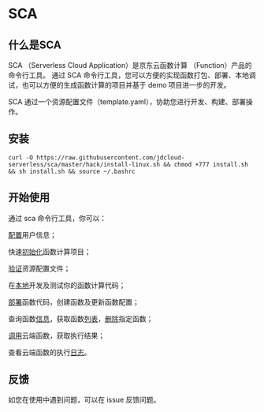 # SCA

## 什么是SCA

SCA （Serverless Cloud Application）是京东云函数计算 （Function）产品的命令行工具。
通过 SCA 命令行工具，您可以方便的实现函数打包、部署、本地调试，也可以方便的生成函数计算的项目并基于 demo 项目进一步的开发。

SCA 通过一个资源配置文件（template.yaml），协助您进行开发、构建、部署操作。

## 安装

`curl -O https://raw.githubusercontent.com/jdcloud-serverless/sca/master/hack/install-linux.sh && chmod +777 install.sh && sh install.sh && source ~/.bashrc`


## 开始使用

通过 sca 命令行工具，你可以：

[配置](https://github.com/jdcloud-serverless/sca/tree/master/doc/usage/config.md)用户信息；

快速[初始化](https://github.com/jdcloud-serverless/sca/tree/master/doc/usage/init.md)函数计算项目；

[验证](https://github.com/jdcloud-serverless/sca/tree/master/doc/usage/validate.md)资源配置文件；

在[本地](https://github.com/jdcloud-serverless/sca/tree/master/doc/usage/local.md)开发及测试你的函数计算代码；

[部署](https://github.com/jdcloud-serverless/sca/tree/master/doc/usage/deploy.md)函数代码，创建函数及更新函数配置；

查询函数[信息](https://github.com/jdcloud-serverless/sca/tree/master/doc/usage/function_info.md)，获取函数[列表](https://github.com/jdcloud-serverless/sca/tree/master/doc/usage/function_list.md)，[删除](https://github.com/jdcloud-serverless/sca/tree/master/doc/usage/function_delete.md)指定函数；

[调用](https://github.com/jdcloud-serverless/sca/tree/master/doc/usage/invoke.md)云端函数，获取执行结果；

查看云端函数的执行[日志](https://github.com/jdcloud-serverless/sca/tree/master/doc/usage/logs.md)。


## 反馈

如您在使用中遇到问题，可以在 issue 反馈问题。
